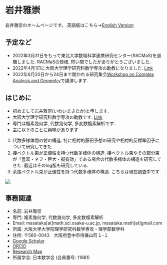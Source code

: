 

# **岩井雅崇**
岩井雅崇のホームページです。
英語版はこちら→[English Version](https://masataka123.github.io/blog3_e/)

## **予定など**
- 2022年3月31日をもって東北大学数理科学連携研究センター(RACMaS)を退職しました. RACMaSの皆様, 短い間でしたがありがとうございました.
- 2022年4月1日に大阪大学理学研究科数学専攻の助教になりました. [Link](http://www.math.sci.osaka-u.ac.jp/staff.html)
- 2022年6月20日から24日まで開かれる研究集会[Workshop on Complex Analysis and Geometry](https://grauert-tubes-2022.esaga.net)で講演します.

## **はじめに**
- 初めまして岩井雅崇(いわいまさたか)と申します.
- 大阪大学理学研究科数学専攻の助教です. [Link](http://www.math.sci.osaka-u.ac.jp/staff.html)
- 専門は複素幾何学, 代数幾何学, 多変数複素解析です.
- 主に以下のことに興味があります
1. 代数多様体間の射の構造. 特に相対的藤田予想の研究や相対的反標準因子について研究してきた.
2. 接ベクトル束が正値性を持つ代数多様体の構造. 接ベクトル束やその部分束が「豊富・ネフ・巨大・擬有効」である場合の代数多様体の構造を研究してきた. 最近はそのlog版も研究している.
3. 余接ベクトル束が正値性を持つ代数多様体の構造. こちらは現在調査中です.


![](https://masataka123.github.io/blog3/picture/1.jpg )

## **事務関連**
- 名前: 岩井雅崇
- 専門: 複素幾何学, 代数幾何学, 多変数複素解析
- Email: masataka[at]math.sci.osaka-u.ac.jp, masataka.math[at]gmail.com
- 所属: 大阪大学大学院理学研究科数学専攻・理学部数学科
- 住所: 〒560-0043　大阪府豊中市待兼山町１-１
- [Google Scholar](https://scholar.google.com/citations?hl=ja&user=ZTKnR6QAAAAJ)
- [ORCiD](https://orcid.org/0000-0002-0273-0360)
- [Research Map](https://researchmap.jp/Masataka_iwai)
- 所属学会: 日本数学会 (会員番号: 11981)



